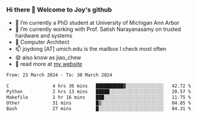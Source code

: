 ### Hi there 👋 Welcome to Joy's github

- 🔭 I’m currently a PhD student at University of Michigan Ann Arbor
- 🌱 I’m currently working with Prof. Satish Narayanasamy on trusted hardware and systems
- 👯 Computer Architect
- 📫 joydong [AT] umich.edu is the mailbox I check most often
- 😄 also know as jiao_chew
- 💬 read more at [my website](https://joydddd.github.io/)
<!--START_SECTION:waka-->

```txt
From: 23 March 2024 - To: 30 March 2024

C                4 hrs 36 mins   ██████████▓░░░░░░░░░░░░░░   42.72 %
Python           2 hrs 13 mins   █████░░░░░░░░░░░░░░░░░░░░   20.57 %
Makefile         1 hr 16 mins    ███░░░░░░░░░░░░░░░░░░░░░░   11.75 %
Other            31 mins         █▒░░░░░░░░░░░░░░░░░░░░░░░   04.85 %
Bash             27 mins         █░░░░░░░░░░░░░░░░░░░░░░░░   04.31 %
```

<!--END_SECTION:waka-->
